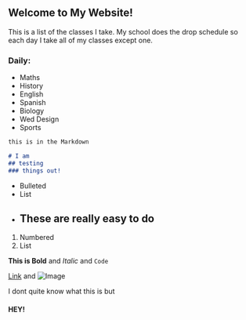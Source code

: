 ## Welcome to My Website!

This is a list of the classes I take. 
My school does the drop schedule so each day I take all of my classes except one.

### Daily:
- Maths
- History
- English
- Spanish
- Biology
- Wed Design
- Sports

```markdown
this is in the Markdown

# I am
## testing
### things out!

```

- Bulleted
- List
- ## These are really easy to do

1. Numbered
2. List

**This is Bold** and _Italic_ and `Code` 

[Link](url) and ![Image](src)

I dont quite know what this is but
#### HEY!
